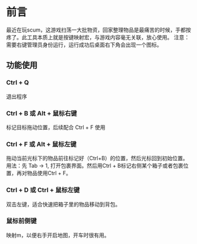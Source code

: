 # 前言

最近在玩scum，这游戏扫荡一大批物资，回家整理物品是最痛苦的时候，手都按疼了。此工具本质上就是按键映射宏，与游戏内容毫无关联，放心使用。
注意：需要右键管理员身份运行，运行成功后桌面右下角会出现一个图标。

## 功能使用

### Ctrl + Q

退出程序

### Ctrl + B 或 Alt + 鼠标右键

标记目标拖动位置，后续配合 Ctrl + F 使用

### Ctrl + F 或 Alt + 鼠标左键

拖动当前光标下的物品前往标记好（Ctrl+B）的位置，然后光标回到初始位置。
用法：先 Tab -> 1, 打开包裹界面。然后用Ctrl + B标记右侧某个箱子或者包裹位置，再对物品使用Ctrl + F。

### Ctrl + D 或 Ctrl + 鼠标左键

双击左键，适合快速把箱子里的物品移动到背包。

### 鼠标前侧键

映射m，以便右手开启地图，开车时很有用。